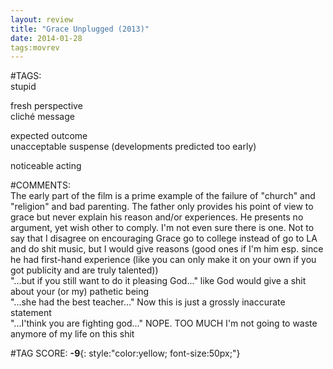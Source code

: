 ```yaml
---  
layout: review  
title: "Grace Unplugged (2013)"  
date: 2014-01-28  
tags:movrev  
---  
```

  
#TAGS:  
stupid  
  
fresh perspective  
cliché message  
  
expected outcome  
unacceptable suspense (developments predicted too early)  
  
noticeable acting  
  
#COMMENTS:  
The early part of the film is a prime example of the failure of "church" and "religion" and bad parenting. The father only provides his point of view to grace but never explain his reason and/or experiences. He presents no argument, yet wish other to comply. I'm not even sure there is one. Not to say that I disagree on encouraging Grace go to college instead of go to LA and do shit music, but I would give reasons (good ones if I'm him esp. since he had first-hand experience (like you can only make it on your own if you got publicity and are truly talented))  
"...but if you still want to do it pleasing God..." like God would give a shit about your (or my) pathetic being  
"...she had the best teacher..." Now this is just a grossly inaccurate statement  
"...I'think you are fighting god..." NOPE. TOO MUCH I'm not going to waste anymore of my life on this shit  
  
  
  
  
  
#TAG SCORE: **-9**{: style:"color:yellow; font-size:50px;"}  
